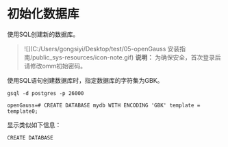 # 初始化数据库<a name="ZH-CN_TOPIC_0270160634"></a>

使用SQL创建新的数据库。

>![](C:/Users/gongsiyi/Desktop/test/05-openGauss 安装指南/public_sys-resources/icon-note.gif) **说明：** 
>为确保安全，首次登录后请修改omm初始密码。

使用SQL语句创建数据库时，指定数据库的字符集为GBK。

```
gsql -d postgres -p 26000
```

```
openGauss=# CREATE DATABASE mydb WITH ENCODING 'GBK' template = template0;
```

显示类似如下信息：

```
CREATE DATABASE
```

